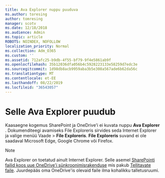 ```yaml
---
title: Ava Explorer nuppu puuduva
ms.author: toresing
author: tomresing
manager: scotv
ms.date: 12/18/2018
ms.audience: Admin
ms.topic: article
ROBOTS: NOINDEX, NOFOLLOW
localization_priority: Normal
ms.collection: Adm_O365
ms.custom: ''
ms.assetid: 712afc25-b9db-4f55-bf79-9f4e5861ab9f
ms.openlocfilehash: 35b12036dfa056b4c5928223133e58259d7edc3e
ms.sourcegitcommit: 1d98db8acb9959aba3b5e308a567ade6b62da56c
ms.translationtype: MT
ms.contentlocale: et-EE
ms.lasthandoff: 08/22/2019
ms.locfileid: "36543057"
---
```

# <a name="the-open-with-explorer-button-is-missing"></a>Selle Ava Explorer puudub

Kaasaegne kogemus SharePoint ja OneDrive'i ei kuvata nuppu **Ava Explorer** . Dokumenditeegi avamiseks File Exploreris sirvides seda Internet Explorer ja valige menüü Vaade \> **File Exploreris**. **File Exploreris** suvand ei ole saadaval Microsoft Edge, Google Chrome või Firefox. 
  
> [!NOTE]
> Ava Explorer on toetatud ainult Internet Explorer. Selle asemel [SharePointi failid koos uue OneDrive'i sünkroonimisrakenduse](https://support.office.com/article/6de9ede8-5b6e-4503-80b2-6190f3354a88.aspx) mis pakub [Tellitavate faile](https://support.office.com/article/0e6860d3-d9f3-4971-b321-7092438fb38e.aspx). Juurdepääs oma OneDrive'is olevaid faile ilma kohalikku talletusruumi. 
  

